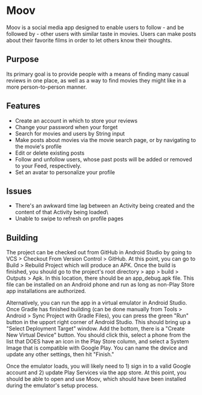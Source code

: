 # Moov
Moov is a social media app designed to enable users to follow - and be followed by - other users with
 similar taste in movies. Users can make posts about their favorite films in order to let others know
 their thoughts.

## Purpose
Its primary goal is to provide people with a means of finding many casual reviews in one place, as
 well as a way to find movies they might like in a more person-to-person manner.

## Features
* Create an account in which to store your reviews
* Change your password when your forget
* Search for movies and users by String input
* Make posts about movies via the movie search page, or by navigating to the movie's profile
* Edit or delete existing posts
* Follow and unfollow users, whose past posts will be added or removed to your Feed, respectively.
* Set an avatar to personalize your profile

## Issues
* There's an awkward time lag between an Activity being created and the content of that Activity being loaded\
* Unable to swipe to refresh on profile pages

## Building
The project can be checked out from GitHub in Android Studio by going to VCS > Checkout From Version
 Control > GitHub. At this point, you can go to Build > Rebuild Project which will produce an APK.
 Once the build is finished, you should go to the project's root directory > app > build > Outputs >
  Apk. In this location, there should be an app_debug.apk file. This file can be installed on an
  Android phone and run as long as non-Play Store app installations are authorized.

  Alternatively, you can run the app in a virtual emulator in Android Studio. Once Gradle has finished
  building (can be done manually from Tools > Android > Sync Project with Gradle Files), you can press
  the green "Run" button in the upport right corner of Android Studio. This should bring up a
  "Select Deployment Target" window. Add the bottom, there is a "Create New Virtual Device" button.
  You should click this, select a phone from the list that DOES have an icon in the Play Store column,
  and select a System Image that is compatible with Google Play. You can name the device and update any
  other settings, then hit "Finish."

  Once the emulator loads, you will likely need to 1) sign in to a valid Google account and
  2) update Play Services via the app store. At this point, you should be able to open and use
  Moov, which should have been installed during the emulator's setup process.